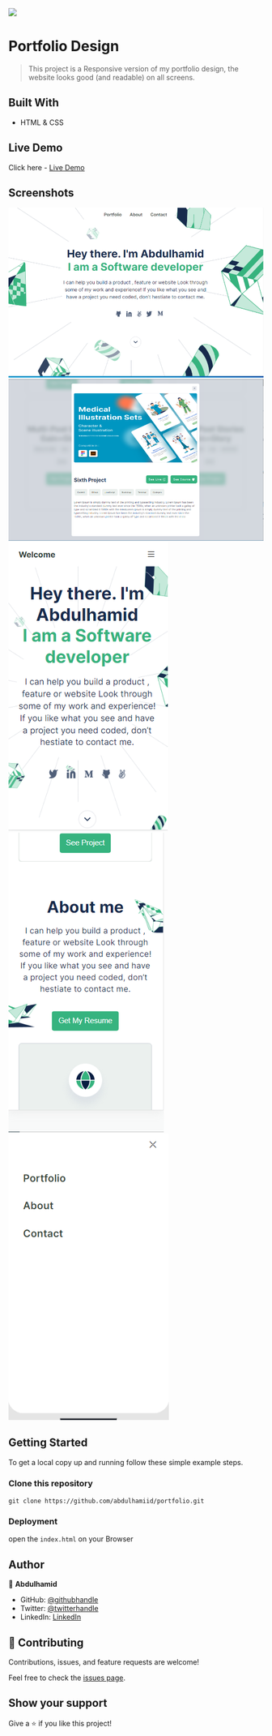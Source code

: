 ![](https://img.shields.io/badge/Microverse-blueviolet)

# Portfolio Design

> This project is a Responsive version of my portfolio design, the website looks good (and readable) on all screens.


## Built With

- HTML & CSS

## Live Demo

Click here - [Live Demo](https://abdulhamiid.github.io/portfolio/)

## Screenshots
![screenshot](./img/portfolio1.PNG)
![screenshot](./img/portfolioPopup.PNG)
![screenshot](./img/portmobile.PNG)
![screenshot](./img/portfoliom2.PNG)
![screenshot](./img/menu.PNG)

## Getting Started

To get a local copy up and running follow these simple example steps.

### Clone this repository

```
git clone https://github.com/abdulhamiid/portfolio.git
```

### Deployment

open the ```index.html``` on your Browser


## Author

👤 **Abdulhamid**

- GitHub: [@githubhandle](https://github.com/abdulhamiid)
- Twitter: [@twitterhandle](https://twitter.com/abdulhamid_adio)
- LinkedIn: [LinkedIn](https://linkedin.com/)

## 🤝 Contributing

Contributions, issues, and feature requests are welcome!

Feel free to check the [issues page](https://github.com/abdulhamiid/portfolio/issues).

## Show your support

Give a ⭐️ if you like this project!
